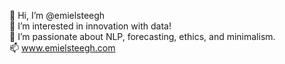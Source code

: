 👋 Hi, I’m @emielsteegh\
👀 I’m interested in innovation with data!\
🌱 I’m passionate about NLP, forecasting, ethics, and minimalism.\
📫 www.emielsteegh.com

<!---
emielsteegh/emielsteegh is a ✨ special ✨ repository because its `README.md` (this file) appears on your GitHub profile.
You can click the Preview link to take a look at your changes.
--->
